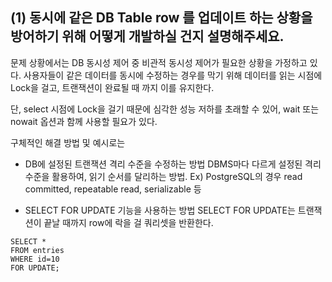 ## (1) 동시에 같은 DB Table row 를 업데이트 하는 상황을 방어하기 위해 어떻게 개발하실 건지 설명해주세요.

문제 상황에서는 DB 동시성 제어 중 비관적 동시성 제어가 필요한 상황을 가정하고 있다.
사용자들이 같은 데이터를 동시에 수정하는 경우를 막기 위해 데이터를 읽는 시점에 Lock을 걸고, 트랜잭션이 완료될 때 까지 이를 유지한다.

단, select 시점에 Lock을 걸기 때문에 심각한 성능 저하를 초래할 수 있어,
wait 또는 nowait 옵션과 함께 사용할 필요가 있다.

구체적인 해결 방법 및 예시로는

- DB에 설정된 트랜잭션 격리 수준을 수정하는 방법
    DBMS마다 다르게 설정된 격리 수준을 활용하여, 읽기 순서를 달리하는 방법.
    Ex) PostgreSQL의 경우 read committed, repeatable read, serializable 등

- SELECT FOR UPDATE 기능을 사용하는 방법
    SELECT FOR UPDATE는 트랜잭션이 끝날 때까지 row에 락을 걸 쿼리셋을 반환한다.

```
SELECT *
FROM entries
WHERE id=10
FOR UPDATE; 
```


